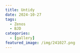 ```yaml
---
title: Untidy
date: 2024-10-27
tags:
  - Zenos
  - BJD
categories:
  - [gallery]
featured_image: /img/241027.png
---
```

